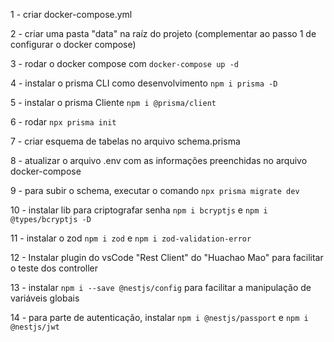 1 - criar docker-compose.yml

2 - criar uma pasta "data" na raíz do projeto (complementar ao passo 1 de configurar o docker compose)

3 - rodar o docker compose com `docker-compose up -d`

4 - instalar o prisma CLI como desenvolvimento `npm i prisma -D`

5 - instalar o prisma Cliente `npm i @prisma/client`

6 - rodar `npx prisma init`

7 - criar esquema de tabelas no arquivo schema.prisma

8 - atualizar o arquivo .env com as informações preenchidas no arquivo docker-compose

9 - para subir o schema, executar o comando `npx prisma migrate dev`

10 - instalar lib para criptografar senha `npm i bcryptjs` e `npm i @types/bcryptjs -D`

11 - instalar o zod `npm i zod` e `npm i zod-validation-error`

12 - Instalar plugin do vsCode "Rest Client" do "Huachao Mao" para facilitar o teste dos controller

13 - instalar `npm i --save @nestjs/config` para facilitar a manipulação de variáveis globais

14 - para parte de autenticação, instalar `npm i @nestjs/passport` e `npm i @nestjs/jwt`